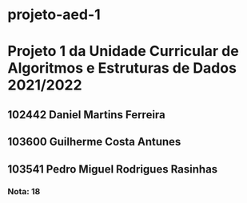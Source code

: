 # projeto-aed-1
<h1>Projeto 1 da Unidade Curricular de Algoritmos e Estruturas de Dados 2021/2022</h1>
<h2>102442 Daniel Martins Ferreira</h2>
<h2>103600 Guilherme Costa Antunes</h2>
<h2>103541 Pedro Miguel Rodrigues Rasinhas</h2>
<h3>Nota: 18</h3>
